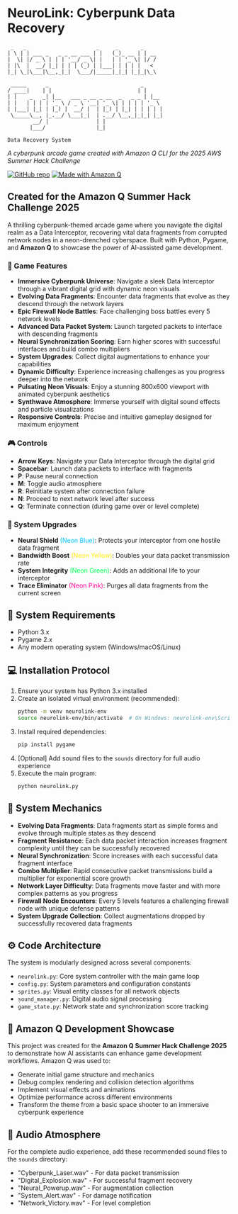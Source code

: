 # NeuroLink: Cyberpunk Data Recovery

```
 _   _                      _     _       _    
| \ | | ___ _   _ _ __ ___ | |   (_)_ __ | | __
|  \| |/ _ \ | | | '__/ _ \| |   | | '_ \| |/ /
| |\  |  __/ |_| | | | (_) | |___| | | | |   < 
|_| \_|\___|\__,_|_|  \___/|_____|_|_| |_|_|\_\
                                               
 _____      _                             _    
/ ____|    | |                           | |   
| |    _   _| |__   ___ _ __ _ __  _   _ _ | |__
| |   | | | | '_ \ / _ \ '__| '_ \| | | | | '_ \
| |___| |_| | |_) |  __/ |  | |_) | |_| | | | | |
 \_____\__, |_.__/ \___|_|  | .__/ \__,_|_|_| |_|
        __/ |               | |                 
       |___/                |_|                 
       
Data Recovery System
```

*A cyberpunk arcade game created with Amazon Q CLI for the 2025 AWS Summer Hack Challenge*

[![GitHub repo](https://img.shields.io/badge/GitHub-Repository-blue.svg)](https://github.com/dipampaul17/neurolink)
[![Made with Amazon Q](https://img.shields.io/badge/Made%20with-Amazon%20Q%20CLI-orange.svg)](https://aws.amazon.com/q/)

## Created for the Amazon Q Summer Hack Challenge 2025

A thrilling cyberpunk-themed arcade game where you navigate the digital realm as a Data Interceptor, recovering vital data fragments from corrupted network nodes in a neon-drenched cyberspace. Built with Python, Pygame, and **Amazon Q** to showcase the power of AI-assisted game development.

### 🌟 Game Features

- **Immersive Cyberpunk Universe**: Navigate a sleek Data Interceptor through a vibrant digital grid with dynamic neon visuals
- **Evolving Data Fragments**: Encounter data fragments that evolve as they descend through the network layers
- **Epic Firewall Node Battles**: Face challenging boss battles every 5 network levels
- **Advanced Data Packet System**: Launch targeted packets to interface with descending fragments
- **Neural Synchronization Scoring**: Earn higher scores with successful interfaces and build combo multipliers
- **System Upgrades**: Collect digital augmentations to enhance your capabilities
- **Dynamic Difficulty**: Experience increasing challenges as you progress deeper into the network
- **Pulsating Neon Visuals**: Enjoy a stunning 800x600 viewport with animated cyberpunk aesthetics
- **Synthwave Atmosphere**: Immerse yourself with digital sound effects and particle visualizations
- **Responsive Controls**: Precise and intuitive gameplay designed for maximum enjoyment

### 🎮 Controls

- **Arrow Keys**: Navigate your Data Interceptor through the digital grid
- **Spacebar**: Launch data packets to interface with fragments
- **P**: Pause neural connection
- **M**: Toggle audio atmosphere
- **R**: Reinitiate system after connection failure
- **N**: Proceed to next network level after success
- **Q**: Terminate connection (during game over or level complete)

### 💾 System Upgrades

- **Neural Shield** <span style="color:#00c3ff">(Neon Blue)</span>: Protects your interceptor from one hostile data fragment
- **Bandwidth Boost** <span style="color:#ffea00">(Neon Yellow)</span>: Doubles your data packet transmission rate
- **System Integrity** <span style="color:#00ff50">(Neon Green)</span>: Adds an additional life to your interceptor
- **Trace Eliminator** <span style="color:#ff0099">(Neon Pink)</span>: Purges all data fragments from the current screen

## 🔧 System Requirements

- Python 3.x
- Pygame 2.x
- Any modern operating system (Windows/macOS/Linux)

## 💻 Installation Protocol

1. Ensure your system has Python 3.x installed
2. Create an isolated virtual environment (recommended):
   ```bash
   python -m venv neurolink-env
   source neurolink-env/bin/activate  # On Windows: neurolink-env\Scripts\activate
   ```
3. Install required dependencies:
   ```bash
   pip install pygame
   ```
4. [Optional] Add sound files to the `sounds` directory for full audio experience
5. Execute the main program:
   ```bash
   python neurolink.py
   ```

## 🔄 System Mechanics

- **Evolving Data Fragments**: Data fragments start as simple forms and evolve through multiple states as they descend
- **Fragment Resistance**: Each data packet interaction increases fragment complexity until they can be successfully recovered
- **Neural Synchronization**: Score increases with each successful data fragment interface
- **Combo Multiplier**: Rapid consecutive packet transmissions build a multiplier for exponential score growth
- **Network Layer Difficulty**: Data fragments move faster and with more complex patterns as you progress
- **Firewall Node Encounters**: Every 5 levels features a challenging firewall node with unique defense patterns
- **System Upgrade Collection**: Collect augmentations dropped by successfully recovered data fragments

## ⚙️ Code Architecture

The system is modularly designed across several components:

- `neurolink.py`: Core system controller with the main game loop
- `config.py`: System parameters and configuration constants
- `sprites.py`: Visual entity classes for all network objects
- `sound_manager.py`: Digital audio signal processing
- `game_state.py`: Network state and synchronization score tracking

## 🌟 Amazon Q Development Showcase

This project was created for the **Amazon Q Summer Hack Challenge 2025** to demonstrate how AI assistants can enhance game development workflows. Amazon Q was used to:

- Generate initial game structure and mechanics
- Debug complex rendering and collision detection algorithms
- Implement visual effects and animations
- Optimize performance across different environments
- Transform the theme from a basic space shooter to an immersive cyberpunk experience

## 🎵 Audio Atmosphere

For the complete audio experience, add these recommended sound files to the `sounds` directory:
- "Cyberpunk_Laser.wav" - For data packet transmission
- "Digital_Explosion.wav" - For successful fragment recovery
- "Neural_Powerup.wav" - For augmentation collection
- "System_Alert.wav" - For damage notification
- "Network_Victory.wav" - For level completion
